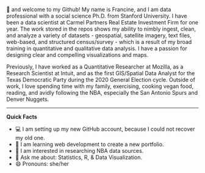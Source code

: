 
👋 and welcome to my Github! My name is Francine, and I am data professional with a social science Ph.D. from Stanford University. I have been a data scientist at Carmel Partners Real Estate Investment Firm for one year. The work stored in the repos shows my ability to nimbly ingest, clean, and analyze a variety of datasets - geospatial, satellite imagery, text files, web-based, and structured census/survey -  which is a result of my broad training in quantitative and qualitative data analysis. I have a passion for designing clear and compelling visualizations and maps. 

Previously, I have worked as a Quantitative Researcher at Mozilla, as a Research Scientist at Intuit, and as the first GIS/Spatial Data Analyst for the Texas Democratic Party during the 2020 General Election cycle. Outside of work, I love spending time with my family, exercising, cooking vegan food, reading, and avidly following the NBA, especially the San Antonio Spurs and Denver Nuggets.

******

**Quick Facts**
- 💻 I am setting up my new GitHub account, because I could not recover my old one.
- 🌱 I am learning web development to create a new portfolio. 
- 🔭 I am interested in researching NBA data sources. 
- 💬 Ask me about: Statistics, R, & Data Visualization.
- 😄 Pronouns: she/her

<!---
francine-stephens/francine-stephens is a ✨ special ✨ repository because its `README.md` (this file) appears on your GitHub profile.
You can click the Preview link to take a look at your changes.
--->

